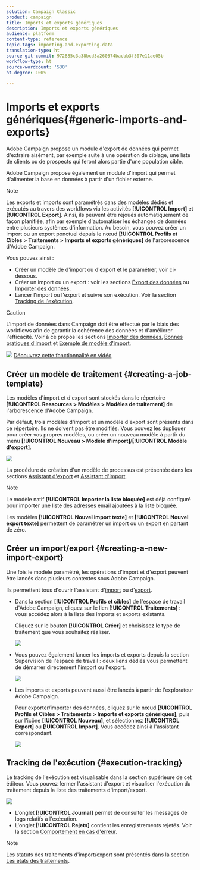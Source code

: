 ```yaml
---
solution: Campaign Classic
product: campaign
title: Imports et exports génériques
description: Imports et exports génériques
audience: platform
content-type: reference
topic-tags: importing-and-exporting-data
translation-type: ht
source-git-commit: 972885c3a38bcd3a260574bacbb3f507e11ae05b
workflow-type: ht
source-wordcount: '530'
ht-degree: 100%

---
```



# Imports et exports génériques{#generic-imports-and-exports}

Adobe Campaign propose un module d&#39;export de données qui permet d&#39;extraire aisément, par exemple suite à une opération de ciblage, une liste de clients ou de prospects qui feront alors partie d&#39;une population cible.

Adobe Campaign propose également un module d&#39;import qui permet d&#39;alimenter la base en données à partir d&#39;un fichier externe.

>[!NOTE]
>
>Les exports et imports sont paramétrés dans des modèles dédiés et exécutés au travers des workflows via les activités **[!UICONTROL Import]** et **[!UICONTROL Export]**. Ainsi, ils peuvent être rejoués automatiquement de façon planifiée, afin par exemple d&#39;automatiser les échanges de données entre plusieurs systèmes d&#39;information. Au besoin, vous pouvez créer un import ou un export ponctuel depuis le nœud **[!UICONTROL Profils et Cibles > Traitements > Imports et exports génériques]** de l&#39;arborescence d&#39;Adobe Campaign.

Vous pouvez ainsi :

* Créer un modèle de d&#39;import ou d&#39;export et le paramétrer, voir ci-dessous.
* Créer un import ou un export : voir les sections [Export des données](../../platform/using/exporting-data.md) ou [Importer des données](../../platform/using/importing-data.md).
* Lancer l&#39;import ou l&#39;export et suivre son exécution. Voir la section [Tracking de l&#39;exécution](#execution-tracking).

>[!CAUTION]
>
>L&#39;import de données dans Campaign doit être effectué par le biais des workflows afin de garantir la cohérence des données et d&#39;améliorer l&#39;efficacité. Voir à ce propos les sections [Importer des données](../../workflow/using/importing-data.md), [Bonnes pratiques d&#39;import](../../workflow/using/importing-data.md#best-practices-when-importing-data) et [Exemple de modèle d&#39;import](../../workflow/using/importing-data.md#setting-up-a-recurring-import).

![](assets/do-not-localize/how-to-video.png) [Découvrez cette fonctionnalité en vidéo](../../platform/using/exporting-and-importing-profiles.md#import-profiles-video)

## Créer un modèle de traitement {#creating-a-job-template}

Les modèles d&#39;import et d&#39;export sont stockés dans le répertoire **[!UICONTROL Ressources > Modèles > Modèles de traitement]** de l&#39;arborescence d&#39;Adobe Campaign.

Par défaut, trois modèles d&#39;import et un modèle d&#39;export sont présents dans ce répertoire. Ils ne doivent pas être modifiés. Vous pouvez les dupliquer pour créer vos propres modèles, ou créer un nouveau modèle à partir du menu **[!UICONTROL Nouveau > Modèle d&#39;import]**/**[!UICONTROL Modèle d&#39;export]**.

![](assets/s_ncs_user_export_wizard_template_create.png)

La procédure de création d&#39;un modèle de processus est présentée dans les sections [Assistant d&#39;export](../../platform/using/exporting-data.md#export-wizard) et [Assistant d&#39;import](../../platform/using/importing-data.md#import-wizard).

>[!NOTE]
>
>Le modèle natif **[!UICONTROL Importer la liste bloquée]** est déjà configuré pour importer une liste des adresses email ajoutées à la liste bloquée.
> 
>Les modèles **[!UICONTROL Nouvel import texte]** et **[!UICONTROL Nouvel export texte]** permettent de paramétrer un import ou un export en partant de zéro.

## Créer un import/export {#creating-a-new-import-export}

Une fois le modèle paramétré, les opérations d&#39;import et d&#39;export peuvent être lancés dans plusieurs contextes sous Adobe Campaign.

Ils permettent tous d&#39;ouvrir l&#39;assistant d&#39;[import](../../platform/using/importing-data.md) ou d&#39;[export](../../platform/using/exporting-data.md#export-wizard).

* Dans la section **[!UICONTROL Profils et cibles]** de l&#39;espace de travail d&#39;Adobe Campaign, cliquez sur le lien **[!UICONTROL Traitements]** : vous accédez alors à la liste des imports et exports existants.

   Cliquez sur le bouton **[!UICONTROL Créer]** et choisissez le type de traitement que vous souhaitez réaliser.

   ![](assets/s_ncs_user_import_from_home.png)

* Vous pouvez également lancer les imports et exports depuis la section Supervision de l&#39;espace de travail : deux liens dédiés vous permettent de démarrer directement l&#39;import ou l&#39;export.

   ![](assets/s_ncs_user_import_from_production.png)

* Les imports et exports peuvent aussi être lancés à partir de l&#39;explorateur Adobe Campaign.

   Pour exporter/importer des données, cliquez sur le nœud **[!UICONTROL Profils et Cibles > Traitements > Imports et exports génériques]**, puis sur l&#39;icône **[!UICONTROL Nouveau]**, et sélectionnez **[!UICONTROL Export]** ou **[!UICONTROL Import]**. Vous accédez ainsi à l&#39;assistant correspondant.

   ![](assets/s_ncs_user_export_wizard_launch_from_menu.png)

## Tracking de l&#39;exécution {#execution-tracking}

Le tracking de l&#39;exécution est visualisable dans la section supérieure de cet éditeur. Vous pouvez fermer l&#39;assistant d&#39;export et visualiser l&#39;exécution du traitement depuis la liste des traitements d&#39;import/export.

![](assets/s_ncs_user_export_list_and_details.png)

* L&#39;onglet **[!UICONTROL Journal]** permet de consulter les messages de logs relatifs à l&#39;exécution.
* L&#39;onglet **[!UICONTROL Rejets]** contient les enregistrements rejetés. Voir la section [Comportement en cas d&#39;erreur](../../platform/using/importing-data.md#behavior-in-the-event-of-an-error).

>[!NOTE]
>
>Les statuts des traitements d&#39;import/export sont présentés dans la section [Les états des traitements](../../platform/using/importing-data.md#job-statuses).

